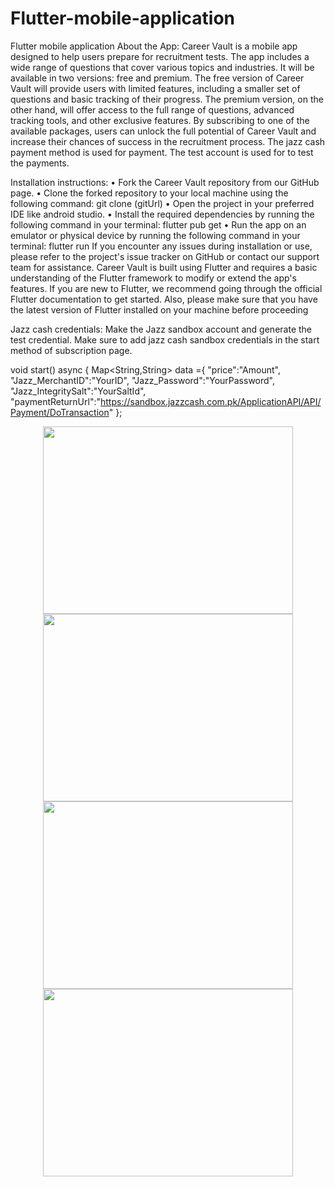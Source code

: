 # Flutter-mobile-application
Flutter mobile application
About the App:
Career Vault is a mobile app designed to help users prepare for recruitment tests. The app includes a wide range of questions that cover various topics and industries. It will be available in two versions: free and premium.
The free version of Career Vault will provide users with limited features, including a smaller set of questions and basic tracking of their progress. The premium version, on the other hand, will offer access to the full range of questions, advanced tracking tools, and other exclusive features.
By subscribing to one of the available packages, users can unlock the full potential of Career Vault and increase their chances of success in the recruitment process. The jazz cash payment method is used for payment. The test account is used for to test the payments.


Installation instructions:
•	Fork the Career Vault repository from our GitHub page.
•	Clone the forked repository to your local machine using the following command: git clone (gitUrl)
•	Open the project in your preferred IDE like android studio.
•	Install the required dependencies by running the following command in your terminal: flutter pub get
•	Run the app on an emulator or physical device by running the following command in your terminal: flutter run
If you encounter any issues during installation or use, please refer to the project's issue tracker on GitHub or contact our support team for assistance. Career Vault is built using Flutter and requires a basic understanding of the Flutter framework to modify or extend the app's features. If you are new to Flutter, we recommend going through the official Flutter documentation to get started. Also, please make sure that you have the latest version of Flutter installed on your machine before proceeding 


Jazz cash credentials:
Make the Jazz sandbox account and generate the test credential.
Make sure to add jazz cash sandbox credentials in the start method of subscription page.

void start() async {
     Map<String,String> data ={
       "price":"Amount",
       "Jazz_MerchantID":"YourID",
       "Jazz_Password":"YourPassword",
       "Jazz_IntegritySalt":"YourSaltId",
       "paymentReturnUrl":"https://sandbox.jazzcash.com.pk/ApplicationAPI/API/Payment/DoTransaction"
     };



<div align="center">  <img  src = "https://user-images.githubusercontent.com/68582855/230659904-bf24485c-8801-4520-afb3-91eabde8c22f.png"  width="400" height="300"/></div>
<div align="center">  <img  src = "https://user-images.githubusercontent.com/68582855/230659918-3c7fd598-6595-43d7-a704-b3e0229e5c2e.png" width="400" height="300"/></div>
<div align="center">  <img  src = "https://user-images.githubusercontent.com/68582855/230659933-43c3d9fd-3c56-4a4b-93ad-1902c6c6de4c.png"  width="400" height="300"/></div>
<div align="center">  <img  src = "https://user-images.githubusercontent.com/68582855/236777136-beb9ed59-0eb4-40cd-aff1-1d83f075e592.png"  width="400" height="300"/></div>


